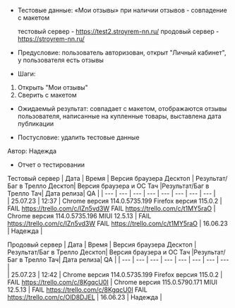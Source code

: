 * Тестовые данные: «Мои отзывы» при наличии отзывов -   совпадение с макетом

	тестовый сервер - https://test2.stroyrem-nn.ru/   продовый сервер - https://stroyrem-nn.ru/

* Предусловие: пользователь авторизован, открыт "Личный кабинет", у пользователя есть отзывы

* Шаги:
1.	Открыть "Мои отзывы"
2.	Сверить с макетом

* Ожидаемый результат: совпадает с макетом, отображаются отзывы пользователя, написанные на купленные товары, выставлена дата публикации

* Постусловие: удалить тестовые данные

Автор: Надежда

* Отчет о тестировании
  
Тестовый сервер
| Дата | Время | Версия браузера Десктоп | Результат/Баг в Трелло Десктоп|  Версия браузера и ОС Тач |Результат/Баг в Трелло Тач| Дата релиза| QA  |
| --- | --- | --- | --- |  --- | --- | --- | --- |   
| 25.07.23 | 12:37 | Chrome версия 114.0.5735.199 Firefox версия 115.0.2 | FAIL https://trello.com/c/IZn5vd3W FAIL https://trello.com/c/t1MY5raO | Chrome версия 114.0.5735.196 MIUI 12.5.13 | FAIL https://trello.com/c/IZn5vd3W FAIL https://trello.com/c/t1MY5raO | 16.06.23 | Надежда |  

Продовый сервер
| Дата | Время | Версия браузера Десктоп | Результат/Баг в Трелло Десктоп|  Версия браузера и ОС Тач |Результат/Баг в Трелло Тач| Дата релиза| QA |
| --- | --- | --- | --- |  --- | --- | --- | --- |   
| 25.07.23 | 12:42 | Chrome версия 114.0.5735.199 Firefox версия 115.0.2 | FAIL https://trello.com/c/8KgqcU0I | Chrome версия 115.0.5790.171 MIUI 12.5.13 | FAIL https://trello.com/c/8KgqcU0I FAIL https://trello.com/c/OlD8DJEL | 16.06.23 | Надежда |  